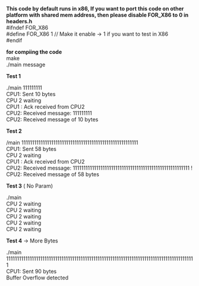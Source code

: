 

**This code by default runs in x86, If you want to port this code on other platform  with shared mem address, then please disable FOR_X86 to 0 in headers.h** <br />
#ifndef FOR_X86  <br />
  #define FOR_X86                                           1  // Make it enable -> 1 if you want to test in X86   <br />
#endif   <br />




**for compiing the code** <br />
make <br /> 
./main message <br /> 


**Test 1**  <br />
 
./main 111111111     <br />
CPU1: Sent 10 bytes   <br />
CPU 2 waiting          <br />
CPU1 : Ack received from CPU2   <br /> 
CPU2: Received message: 111111111   <br />
CPU2: Received message of 10 bytes   <br />


**Test 2**   <br />

/main 1111111111111111111111111111111111111111111111111111111   <br />
 CPU1: Sent 58 bytes    <br />
CPU 2 waiting           <br />
CPU1 : Ack received from CPU2    <br /> 
CPU2: Received message: 1111111111111111111111111111111111111111111111111111111 ! <br />
CPU2: Received message of 58 bytes  <br />


**Test 3** ( No Param)  <br />

./main             <br />
CPU 2 waiting       <br />
CPU 2 waiting       <br />
CPU 2 waiting        <br />
CPU 2 waiting        <br />
CPU 2 waiting         <br />






**Test 4** -> More Bytes <br />

./main 11111111111111111111111111111111111111111111111111111111111111111111111111111111111111111   <br />
CPU1: Sent 90 bytes   <br />
Buffer Overflow detected  <br />
